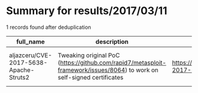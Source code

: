 
# Summary for results/2017/03/11
    
1 records found after deduplication

| full_name | description | html_url | matched_list | matched_count | pushed_at | size | stargazers_count | language | forks_count | vul_ids |
|----------------------------------------|------------------------------------------------------------------------------------------------------------------------|-----------------------------------------------------------|------------------------------------------------------|-----------------|---------------------------|--------|--------------------|------------|---------------|-------------------|
| aljazceru/CVE-2017-5638-Apache-Struts2 | Tweaking original PoC (https://github.com/rapid7/metasploit-framework/issues/8064) to work on self-signed certificates | https://github.com/aljazceru/CVE-2017-5638-Apache-Struts2 | ['cve poc', 'cve-2', 'metasploit module OR payload'] | 3 | 2017-03-11 09:41:27+00:00 | 0 | 2 | Python | 0 | ['CVE-2017-5638'] |
